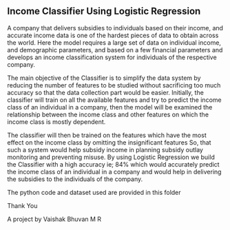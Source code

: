 
## Income Classifier Using Logistic Regression ##

A company that delivers subsidies to individuals based on their income, and accurate income data is one of the hardest pieces of data to obtain across the world. Here the model requires a large set of data on individual income, and demographic parameters, and based on a few financial parameters and develops an income classification system for individuals of the respective company.

 The main objective of the Classifier is to simplify the data system by reducing the number of features to be studied without sacrificing too much accuracy so that the data collection part would be easier. Initially, the classifier will train on all the available features and try to predict the income class of an individual in a company, then the model will be examined the relationship between the income class and other features on which the income class is mostly dependent. 

The classifier will then be trained on the features which have the most effect on the income class by omitting the insignificant features So, that such a system would help subsidy income in planning subsidy outlay monitoring and preventing misuse. By using Logistic Regression we build the Classifier with a high accuracy ie; 84% which would accurately predict the income class of an individual in a company and would help in delivering the subsidies to the individuals of the company.

The python code and dataset used are provided in this folder 

Thank You 

A project by Vaishak Bhuvan M R
